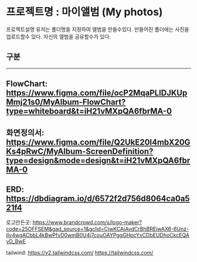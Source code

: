 # 프로젝트명 : 마이앨범 (My photos)

프로젝트설명
유저는 폴더명을 지정하여 앨범을 만들수있다.
만들어진 폴더에는 사진을 업로드할수 있다.
자신의 앨범을 공유할수가 있다. 



## 구분

---
FlowChart: https://www.figma.com/file/ocP2MqaPLlDJKUpMmj21s0/MyAlbum-FlowChart?type=whiteboard&t=iH21vMXpQA6fbrMA-0
---
화면정의서: https://www.figma.com/file/Q2UkE20I4mbX20GKs4pRwC/MyAlbum-ScreenDefinition?type=design&mode=design&t=iH21vMXpQA6fbrMA-0
---
ERD: https://dbdiagram.io/d/6572f2d756d8064ca0a521f4
---

로고만든곳: https://www.brandcrowd.com/s/logo-maker?code=25OFFSEM&gad_source=1&gclid=CjwKCAiAvdCrBhBREiwAX6-6Unz-IIv4wgACbbL4kBwPfvD0wmB0U4j7couOAYPggGHpcYxCDbEUDhoCkcEQAvD_BwE

tailwind:
https://v2.tailwindcss.com/
https://tailwindcss.com/


